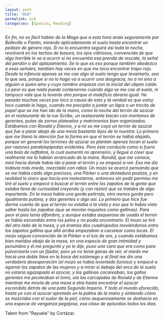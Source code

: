 ```yaml
---
layout: post
title: "OCD"
permalink: ocd
categories: [Spanish, Reading]
---
```


*En fin, no es fácil hablar de la Maga que a esta hora anda seguramente
por Belleville o Pantin, mirando aplicadamente el suelo hasta encontrar
un pedazo de género rojo. Si no lo encuentra seguirá así toda la noche,
revolverá en los tachos de basura, los ojos vidriosos, convencida de que
algo horrible le va a ocurrir si no encuentra esa prenda de rescate, la
señal del perdón o del aplazamiento. Sé lo que es eso porque también
obedezco a esas señales, también hay veces en que me toca encontrar
trapo rojo. Desde la infancia apenas se me cae algo al suelo tengo que
levantarlo, sea lo que sea, porque si no lo hago va a ocurrir una
desgracia, no a mí sino a alguien a quien amo y cuyo nombre empieza con
la inicial del objeto caído. Lo peor es que nada puede contenerme cuando
algo se me cae al suelo, ni tampoco vale que lo levante otro porque el
maleficio obraría igual. He pasado muchas veces por loco a causa de esto
y la verdad es que estoy loco cuando lo hago, cuando me precipito a
juntar un lápiz o un trocito de papel que se me han ido de la mano, como
la noche del terrón de azúcar en el restaurante de la rue Scribe, un
restaurante bacán con montones de gerentes, putas de zorros plateados y
matrimonios bien organizados. Estábamos con Ronald y Etienne, y a mí se
me cayó un terrón de azúcar que fue a parar abajo de una mesa bastante
lejos de la nuestra. Lo primero que me llamó la atención fue la forma en
que el terrón se había alejado, porque en general los terrones de azúcar
se plantan apenas tocan el suelo por razones paralelepípedas evidentes.
Pero éste conducía como si fuera una bola de naftalina, lo cual aumentó
mi aprensión, y llegué a creer que realmente me lo habían arrancado de
la mano. Ronald, que me conoce, miró hacia donde había ido a parar el
terrón y se empezó a reír. Eso me dio todavía más miedo, mezclado con
rabia. Un mozo se acercó pensando que se me había caído algo precioso,
una Párker o una dentadura postiza, y en realidad lo único que hacía era
molestarme, entonces sin pedir permiso me tiré al suelo y empecé a
buscar el terrón entre los zapatos de la gente que estaba llena de
curiosidad creyendo (y con razón) que se trataba de algo importante. En
la mesa había una gorda pelirroja, otra menos gorda pero igualmente
putona, y dos gerentes o algo así. Lo primero que hice fue darme cuenta
de que el terrón no estaba a la vista y eso que lo había visto saltar
hasta los zapatos (que se movían inquietos como gallinas). Para peor el
piso tenía alfombra, y aunque estaba asquerosa de usada el terrón se
había escondido entre los pelos y no podía encontrarlo. El mozo se tiró
del otro lado de la mesa, y ya éramos dos cuadrúpedos moviéndonos entre
los zapatos gallina que allá arriba empezaban a cacarear como locas. El
mozo seguía convencido de la Párker o el luis de oro, y cuando estábamos
bien metidos abajo de la mesa, en una especie de gran intimidad y
penumbra y él me preguntó y yo le dije, puso una cara que era como para
pulverizarla con un fijador, pero yo no tenía ganas de reír, el miedo me
hacía una doble llave en la boca del estómago y al final me dio una
verdadera desesperación (el mozo se había levantado furioso) y empecé a
agarrar los zapatos de las mujeres y a mirar si debajo del arco de la
suela no estaría agazapado el azúcar, y las gallinas cacareaban, los
gallos gerentes me picoteaban el lomo, oía las carcajadas de Ronald y de
Etienne mientras me movía de una mesa a otra hasta encontrar el azúcar
escondido detrás de una pata Segundo Imperio. Y todo el mundo efurecido,
hasta yo con el azúcar apretado en la palma de la mano y sintiendo cómo
se mezclaba con el sudor de la piel, cómo asquerosamente se deshacía en
una especie de venganza pegajosa, esa clase de episodios todos los
dias.*

Taken from "Rayuela" by Cortázar.



